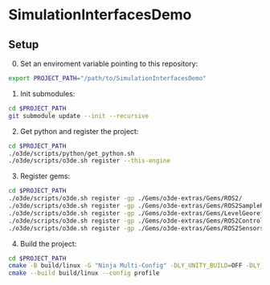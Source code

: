 # SimulationInterfacesDemo

## Setup
0. Set an enviroment variable pointing to this repository:
```bash
export PROJECT_PATH="/path/to/SimulationInterfacesDemo"
```
1. Init submodules:
```bash
cd $PROJECT_PATH
git submodule update --init --recursive
```
2. Get python and register the project:
```bash
cd $PROJECT_PATH
./o3de/scripts/python/get_python.sh
./o3de/scripts/o3de.sh register --this-engine
```

3. Register gems:
```bash
cd $PROJECT_PATH
./o3de/scripts/o3de.sh register -gp ./Gems/o3de-extras/Gems/ROS2/
./o3de/scripts/o3de.sh register -gp ./Gems/o3de-extras/Gems/ROS2SampleRobots/
./o3de/scripts/o3de.sh register -gp ./Gems/o3de-extras/Gems/LevelGeoreferencing/
./o3de/scripts/o3de.sh register -gp ./Gems/o3de-extras/Gems/ROS2Controllers/
./o3de/scripts/o3de.sh register -gp ./Gems/o3de-extras/Gems/ROS2Sensors
```

4. Build the project:
```bash
cd $PROJECT_PATH
cmake -B build/linux -G "Ninja Multi-Config" -DLY_UNITY_BUILD=OFF -DLY_STRIP_DEBUG_SYMBOLS=TRUE -DLY_DISABLE_TEST_MODULES=ON
cmake --build build/linux --config profile
```
